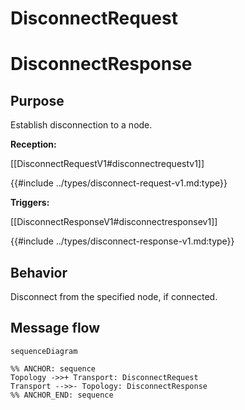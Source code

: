 <div class="message">

# DisconnectRequest
# DisconnectResponse

## Purpose

Establish disconnection to a node.

<!-- ANCHOR: type -->
**Reception:**

[[DisconnectRequestV1#disconnectrequestv1]]

{{#include ../types/disconnect-request-v1.md:type}}

**Triggers:**

[[DisconnectResponseV1#disconnectresponsev1]]

{{#include ../types/disconnect-response-v1.md:type}}
<!-- ANCHOR_END: type -->

## Behavior

Disconnect from the specified node, if connected.

## Message flow

<!-- ANCHOR: messages -->
```mermaid
sequenceDiagram

%% ANCHOR: sequence
Topology ->>+ Transport: DisconnectRequest
Transport -->>- Topology: DisconnectResponse
%% ANCHOR_END: sequence
```
<!-- ANCHOR_END: messages -->

</div>
